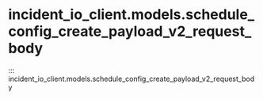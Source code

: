 # incident_io_client.models.schedule_config_create_payload_v2_request_body

::: incident_io_client.models.schedule_config_create_payload_v2_request_body